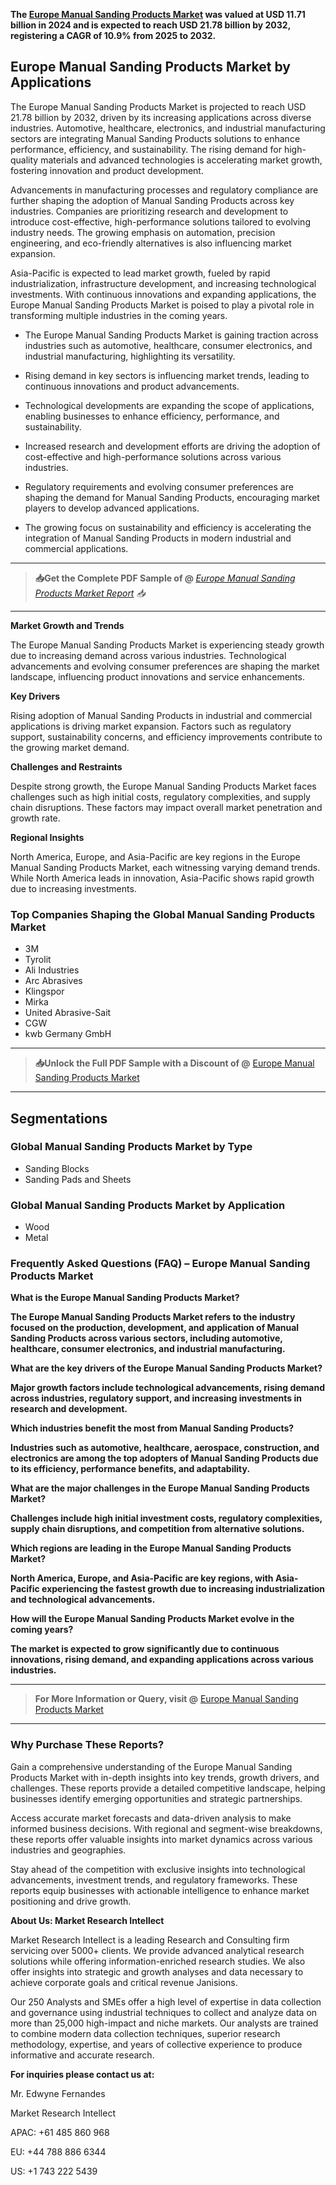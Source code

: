 <p><strong>The <a href="https://www.marketresearchintellect.com/download-sample/?rid=951870&amp;utm_source=Pulse-April-Europe&amp;utm_medium=852">Europe Manual Sanding Products Market</a> was valued at USD 11.71 billion in 2024 and is expected to reach USD 21.78 billion by 2032, registering a CAGR of 10.9% from 2025 to 2032.</strong></p><h2>Europe Manual Sanding Products Market by Applications&nbsp;</h2><p><p>The Europe Manual Sanding Products Market is projected to reach USD 21.78 billion by 2032, driven by its increasing applications across diverse industries. Automotive, healthcare, electronics, and industrial manufacturing sectors are integrating Manual Sanding Products solutions to enhance performance, efficiency, and sustainability. The rising demand for high-quality materials and advanced technologies is accelerating market growth, fostering innovation and product development.</p><p>Advancements in manufacturing processes and regulatory compliance are further shaping the adoption of Manual Sanding Products across key industries. Companies are prioritizing research and development to introduce cost-effective, high-performance solutions tailored to evolving industry needs. The growing emphasis on automation, precision engineering, and eco-friendly alternatives is also influencing market expansion.</p><p>Asia-Pacific is expected to lead market growth, fueled by rapid industrialization, infrastructure development, and increasing technological investments. With continuous innovations and expanding applications, the Europe Manual Sanding Products Market is poised to play a pivotal role in transforming multiple industries in the coming years.</p></p><ul><li><p>The Europe Manual Sanding Products Market is gaining traction across industries such as automotive, healthcare, consumer electronics, and industrial manufacturing, highlighting its versatility.</p></li><li><p>Rising demand in key sectors is influencing market trends, leading to continuous innovations and product advancements.</p></li><li><p>Technological developments are expanding the scope of applications, enabling businesses to enhance efficiency, performance, and sustainability.</p></li><li><p>Increased research and development efforts are driving the adoption of cost-effective and high-performance solutions across various industries.</p></li><li><p>Regulatory requirements and evolving consumer preferences are shaping the demand for Manual Sanding Products, encouraging market players to develop advanced applications.</p></li><li><p>The growing focus on sustainability and efficiency is accelerating the integration of Manual Sanding Products in modern industrial and commercial applications.</p></li></ul><hr /><blockquote><p><strong><span class="font-[700]">📥Get the Complete PDF Sample of @ </span></strong><em><span class="font-[700]"><a href="https://www.marketresearchintellect.com/download-sample/?rid=951870&amp;utm_source=Pulse-April-Europe&amp;utm_medium=852" target="_blank" data-tracking-control-name="article-ssr-frontend-pulse_little-text-block" data-tracking-will-navigate="" data-test-link="">Europe Manual Sanding Products Market Report</a>&nbsp;📥</span></em></p></blockquote><hr /><p class="" data-start="77" data-end="360"><strong data-start="77" data-end="105">Market Growth and Trends</strong></p><p class="" data-start="77" data-end="360">The Europe Manual Sanding Products Market is experiencing steady growth due to increasing demand across various industries. Technological advancements and evolving consumer preferences are shaping the market landscape, influencing product innovations and service enhancements.</p><p class="" data-start="362" data-end="606"><strong data-start="362" data-end="377">Key Drivers</strong></p><p class="" data-start="362" data-end="606">Rising adoption of Manual Sanding Products in industrial and commercial applications is driving market expansion. Factors such as regulatory support, sustainability concerns, and efficiency improvements contribute to the growing market demand.</p><p class="" data-start="608" data-end="849"><strong data-start="608" data-end="637">Challenges and Restraints</strong></p><p class="" data-start="608" data-end="849">Despite strong growth, the Europe Manual Sanding Products Market faces challenges such as high initial costs, regulatory complexities, and supply chain disruptions. These factors may impact overall market penetration and growth rate.</p><p class="" data-start="851" data-end="1095"><strong data-start="851" data-end="872">Regional Insights</strong></p><p class="" data-start="851" data-end="1095">North America, Europe, and Asia-Pacific are key regions in the Europe Manual Sanding Products Market, each witnessing varying demand trends. While North America leads in innovation, Asia-Pacific shows rapid growth due to increasing investments.</p><p><h3>Top Companies Shaping the Global Manual Sanding Products Market </h3><ul><li>3M</li><li>Tyrolit</li><li>Ali Industries</li><li>Arc Abrasives</li><li>Klingspor</li><li>Mirka</li><li>United Abrasive-Sait</li><li>CGW</li><li>kwb Germany GmbH</li></ul></p><hr /><blockquote><p><strong>📥Unlock the Full PDF Sample with a Discount of @</strong> <a href="https://www.marketresearchintellect.com/ask-for-discount/?rid=951870&amp;utm_source=Pulse-April-Europe&amp;utm_medium=852">Europe Manual Sanding Products Market</a></p></blockquote><hr /><p><h2>Segmentations</h2><h3>Global Manual Sanding Products Market by Type</h3><ul><li>Sanding Blocks</li><li>Sanding Pads and Sheets</li></ul><h3>Global Manual Sanding Products Market by Application</h3><ul><li>Wood</li><li>Metal</li></ul></p><h3><strong>Frequently Asked Questions (FAQ) &ndash; Europe Manual Sanding Products Market</strong></h3><p><strong>What is the Europe Manual Sanding Products Market?</strong></p><p><strong>The Europe Manual Sanding Products Market refers to the industry focused on the production, development, and application of Manual Sanding Products across various sectors, including automotive, healthcare, consumer electronics, and industrial manufacturing.</strong></p><p><strong>What are the key drivers of the Europe Manual Sanding Products Market?</strong></p><p><strong>Major growth factors include technological advancements, rising demand across industries, regulatory support, and increasing investments in research and development.</strong></p><p><strong>Which industries benefit the most from Manual Sanding Products?</strong></p><p><strong>Industries such as automotive, healthcare, aerospace, construction, and electronics are among the top adopters of Manual Sanding Products due to its efficiency, performance benefits, and adaptability.</strong></p><p><strong>What are the major challenges in the Europe Manual Sanding Products Market?</strong></p><p><strong>Challenges include high initial investment costs, regulatory complexities, supply chain disruptions, and competition from alternative solutions.</strong></p><p><strong>Which regions are leading in the Europe Manual Sanding Products Market?</strong></p><p><strong>North America, Europe, and Asia-Pacific are key regions, with Asia-Pacific experiencing the fastest growth due to increasing industrialization and technological advancements.</strong></p><p><strong>How will the Europe Manual Sanding Products Market evolve in the coming years?</strong></p><p><strong>The market is expected to grow significantly due to continuous innovations, rising demand, and expanding applications across various industries.</strong></p><hr /><blockquote><p><span class="font-[700]"><strong>For More Information or Query, visit&nbsp;@</strong>&nbsp;</span><span class="font-[700]"><a href="https://www.marketresearchintellect.com/product/global-manual-sanding-products-market/?utm_source=Linkedin&utm_medium=852" target="_blank" data-tracking-control-name="article-ssr-frontend-pulse_little-text-block" data-tracking-will-navigate="" data-test-link="">Europe Manual Sanding Products Market</a></span></p></blockquote><hr /><h3><strong data-start="0" data-end="31">Why Purchase These Reports?</strong></h3><p class="" data-start="35" data-end="297">Gain a comprehensive understanding of the Europe Manual Sanding Products Market with in-depth insights into key trends, growth drivers, and challenges. These reports provide a detailed competitive landscape, helping businesses identify emerging opportunities and strategic partnerships.</p><p class="" data-start="299" data-end="540">Access accurate market forecasts and data-driven analysis to make informed business decisions. With regional and segment-wise breakdowns, these reports offer valuable insights into market dynamics across various industries and geographies.</p><p class="" data-start="542" data-end="784">Stay ahead of the competition with exclusive insights into technological advancements, investment trends, and regulatory frameworks. These reports equip businesses with actionable intelligence to enhance market positioning and drive growth.</p><p><strong><span class="font-[700]">About Us: Market Research Intellect</span></strong></p><p><span class="">Market Research Intellect is a leading Research and Consulting firm servicing over 5000+ clients. We provide advanced analytical research solutions while offering information-enriched research studies.&nbsp;</span>We also offer insights into strategic and growth analyses and data necessary to achieve corporate goals and critical revenue Janisions.</p><p><span class="">Our 250 Analysts and SMEs offer a high level of expertise in data collection and governance using industrial techniques to collect and analyze data on more than 25,000 high-impact and niche markets. Our analysts are trained to combine modern data collection techniques, superior research methodology, expertise, and years of collective experience to produce informative and accurate research.</span></p><p><strong>For inquiries please contact us at:</strong></p><p>Mr. Edwyne Fernandes</p><p>Market Research Intellect</p><p>APAC: +61 485 860 968</p><p>EU: +44 788 886 6344</p><p>US: +1 743 222 5439</p>
